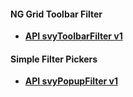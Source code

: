 #### NG Grid Toolbar Filter

* [**API svyToolbarFilter v1**](API-svyToolbarFilter-v1.md)

#### Simple Filter Pickers

* [**API svyPopupFilter v1**](API-svyPopupFilter-v1.md)